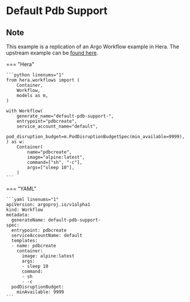 # Default Pdb Support

## Note

This example is a replication of an Argo Workflow example in Hera.
The upstream example can be [found here](https://github.com/argoproj/argo-workflows/blob/main/examples/default-pdb-support.yaml).




=== "Hera"

    ```python linenums="1"
    from hera.workflows import (
        Container,
        Workflow,
        models as m,
    )

    with Workflow(
        generate_name="default-pdb-support-",
        entrypoint="pdbcreate",
        service_account_name="default",
        pod_disruption_budget=m.PodDisruptionBudgetSpec(min_available=9999),
    ) as w:
        Container(
            name="pdbcreate",
            image="alpine:latest",
            command=["sh", "-c"],
            args=["sleep 10"],
        )
    ```

=== "YAML"

    ```yaml linenums="1"
    apiVersion: argoproj.io/v1alpha1
    kind: Workflow
    metadata:
      generateName: default-pdb-support-
    spec:
      entrypoint: pdbcreate
      serviceAccountName: default
      templates:
      - name: pdbcreate
        container:
          image: alpine:latest
          args:
          - sleep 10
          command:
          - sh
          - -c
      podDisruptionBudget:
        minAvailable: 9999
    ```


